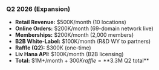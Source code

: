 ### Q2 2026 (Expansion)

- **Retail Revenue:** $500K/month (10 locations)
- **Online Orders:** $200K/month (69-domain network live)
- **Memberships:** $200K/month (2,000 members)
- **B2B White-Label:** $100K/month (R&D WY to partners)
- **Raffle (Q2):** $300K (one-time)
- **Liv Hana API:** $100K/month (B2B licensing)
- **Total:** $1M+/month + $300K raffle = **$3.3M Q2 total**
